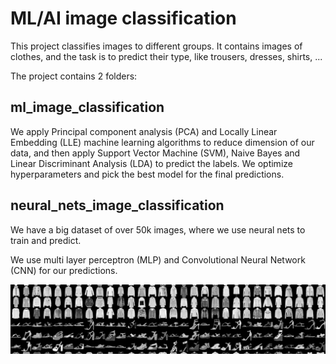 
# ML/AI image classification

This project classifies images to different groups. It contains images of clothes, and the task
is to predict their type, like trousers, dresses, shirts, ...

The project contains 2 folders:

## ml_image_classification
We apply Principal component analysis (PCA) and Locally Linear Embedding (LLE) machine learning algorithms to reduce dimension of our data, and then apply
Support Vector Machine (SVM), Naive Bayes and Linear Discriminant Analysis (LDA) to predict the labels. We optimize hyperparameters and pick the best model for
the final predictions.

## neural_nets_image_classification
We have a big dataset of over 50k images, where we use neural nets to train and predict.

We use multi layer perceptron (MLP) and Convolutional Neural Network (CNN) for our predictions.

![img.png](img.png)
